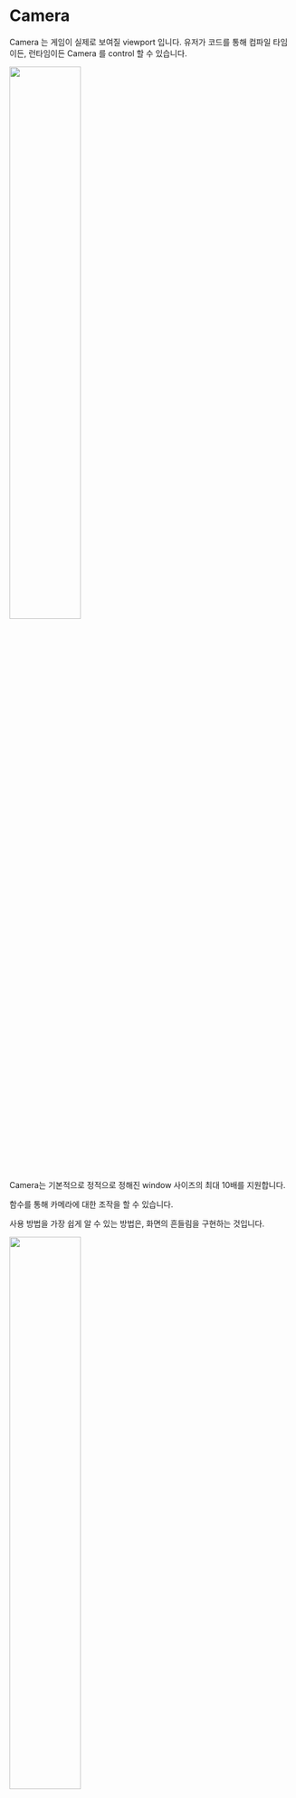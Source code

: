  # Camera
 
 Camera 는 게임이 실제로 보여질 viewport 입니다.
 유저가 코드를 통해 컴파일 타임이든, 런타임이든 Camera 를 control 할 수 있습니다.

<img src="https://user-images.githubusercontent.com/39338850/64238335-36252400-cf39-11e9-9a31-96d6feee27fa.png" width="50%"></img>

Camera는 기본적으로 정적으로 정해진 window 사이즈의 최대 10배를 지원합니다.

함수를 통해 카메라에 대한 조작을 할 수 있습니다.

사용 방법을 가장 쉽게 알 수 있는 방법은, 화면의 흔들림을 구현하는 것입니다.

<img src="https://user-images.githubusercontent.com/39338850/64238542-90be8000-cf39-11e9-9d6e-ee7951c33ca4.png" width="50%"></img>


각 함수를 통해

- 카메라의 위치를 한번에 변환하거나

- 카메라의 위치를 각 프레임에 맞춰 값을 더해 주거나

- 현재 카메라의 위치를 알아오거나

할 수 있습니다.

카메라는 D_CAMERA 라는 define 객체를 통해 접근할 수 있습니다.

